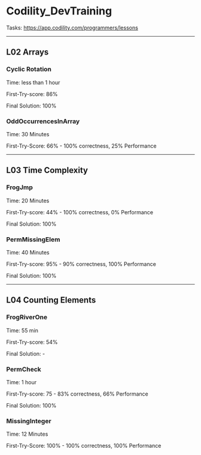 # Codility_DevTraining
Tasks: https://app.codility.com/programmers/lessons


---
## L02 Arrays
### Cyclic Rotation

Time: less than 1 hour

First-Try-score: 86%

Final Solution: 100%


### OddOccurrencesInArray

Time: 30 Minutes

First-Try-Score: 66% - 100% correctness, 25% Performance

---
## L03 Time Complexity
### FrogJmp

Time: 20 Minutes

First-Try-score: 44% - 100% correctness, 0% Performance

Final Solution: 100%


### PermMissingElem

Time: 40 Minutes

First-Try-score: 95% - 90% correctness, 100% Performance

Final Solution: 100%


---
## L04 Counting Elements

### FrogRiverOne

Time: 55 min

First-Try-score: 54%

Final Solution: - 


### PermCheck

Time: 1 hour

First-Try-score: 75 - 83% correctness, 66% Performance

Final Solution: 100%


### MissingInteger

Time: 12 Minutes

First-Try-Score: 100% - 100% correctness, 100% Performance